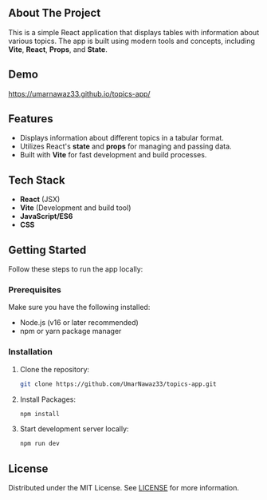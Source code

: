 <!-- ABOUT THE PROJECT -->
## About The Project

This is a simple React application that displays tables with information about various topics. The app is built using modern tools and concepts, including **Vite**, **React**, **Props**, and **State**.

## Demo
https://umarnawaz33.github.io/topics-app/

## Features

- Displays information about different topics in a tabular format.
- Utilizes React's **state** and **props** for managing and passing data.
- Built with **Vite** for fast development and build processes.

## Tech Stack

- **React** (JSX)
- **Vite** (Development and build tool)
- **JavaScript/ES6**
- **CSS**

## Getting Started

Follow these steps to run the app locally:

### Prerequisites

Make sure you have the following installed:

- Node.js (v16 or later recommended)
- npm or yarn package manager

### Installation

1. Clone the repository:
   ```bash
   git clone https://github.com/UmarNawaz33/topics-app.git
2. Install Packages:
   ```bash
   npm install
3. Start development server locally:
   ```bash
   npm run dev

<!-- LICENSE -->
## License

Distributed under the MIT License. See [LICENSE](https://github.com/UmarNawaz33/topics-app/blob/main/LICENSE) for more information.